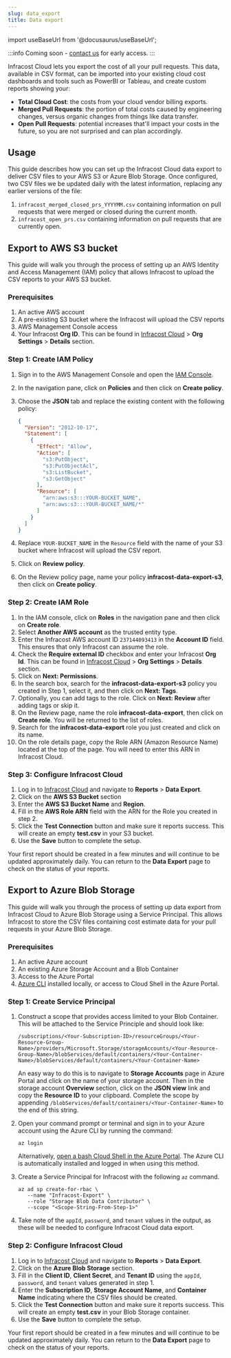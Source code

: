 ```yaml
---
slug: data_export 
title: Data export
---
```


import useBaseUrl from '@docusaurus/useBaseUrl';

:::info 
Coming soon - [contact us](mailto:hello@infracost.io) for early access.
:::

Infracost Cloud lets you export the cost of all your pull requests. This data, available in CSV format, can be imported into your existing cloud cost dashboards and tools such as PowerBI or Tableau, and create custom reports showing your:
- **Total Cloud Cost**: the costs from your cloud vendor billing exports.
- **Merged Pull Requests**: the portion of total costs caused by engineering changes, versus organic changes from things like data transfer.
- **Open Pull Requests**: potential increases that'll impact your costs in the future, so you are not surprised and can plan accordingly.

## Usage

This guide describes how you can set up the Infracost Cloud data export to deliver CSV files to your AWS S3 or Azure Blob Storage. Once configured, two CSV files we be updated daily with the latest information, replacing any earlier versions of the file:
1. `infracost_merged_closed_prs_YYYYMM.csv` containing information on pull requests that were merged or closed during the current month.
2. `infracost_open_prs.csv` containing information on pull requests that are currently open.

## Export to AWS S3 bucket

This guide will walk you through the process of setting up an AWS Identity and Access Management (IAM) policy that
allows Infracost to upload the CSV reports to your AWS S3 bucket.

### Prerequisites

1. An active AWS account
2. A pre-existing S3 bucket where the Infracost will upload the CSV reports
3. AWS Management Console access
4. Your Infracost **Org ID**. This can be found in [Infracost Cloud](https://dashboard.infracost.io) > **Org Settings** > **Details** section.

### Step 1: Create IAM Policy

1. Sign in to the AWS Management Console and open the [IAM Console](https://console.aws.amazon.com/iam/).
2. In the navigation pane, click on **Policies** and then click on **Create policy**.
3. Choose the **JSON** tab and replace the existing content with the following policy:

   ```json
   {
     "Version": "2012-10-17",
     "Statement": [
       {
         "Effect": "Allow",
         "Action": [
           "s3:PutObject",
           "s3:PutObjectAcl",
           "s3:ListBucket",
           "s3:GetObject"
         ],
         "Resource": [
           "arn:aws:s3:::YOUR-BUCKET_NAME",
           "arn:aws:s3:::YOUR-BUCKET_NAME/*"
         ]
       }
     ]
   }
   ```

4. Replace `YOUR-BUCKET_NAME` in the `Resource` field with the name of your S3 bucket where Infracost will upload the
   CSV report.
5. Click on **Review policy**.
6. On the Review policy page, name your policy **infracost-data-export-s3**, then click on **Create policy**.

### Step 2: Create IAM Role

1. In the IAM console, click on **Roles** in the navigation pane and then click on **Create role**.
2. Select **Another AWS account** as the trusted entity type.
3. Enter the Infracost AWS account ID `237144093413` in the **Account ID** field. This ensures that only Infracost can
   assume the role.
4. Check the **Require external ID** checkbox and enter your Infracost **Org Id**. This can be found
   in [Infracost Cloud](https://dashboard.infracost.io) > **Org Settings** > **Details** section.
5. Click on **Next: Permissions**.
6. In the search box, search for the **infracost-data-export-s3** policy you created in Step 1, select it, and then
   click on **Next: Tags**.
7. Optionally, you can add tags to the role. Click on **Next: Review** after adding tags or skip it.
8. On the Review page, name the role **infracost-data-export**, then click on **Create role**. You will be returned to 
   the list of roles.
9. Search for the **infracost-data-export** role you just created and click on its name.
10. On the role details page, copy the Role ARN (Amazon Resource Name) located at the top of the page. You will need to
    enter this ARN in Infracost Cloud.

### Step 3: Configure Infracost Cloud

1. Log in to [Infracost Cloud](https://dashboard.infracost.io) and navigate to **Reports** > **Data Export**.
2. Click on the **AWS S3 Bucket** section
3. Enter the **AWS S3 Bucket Name** and **Region**.
4. Fill in the **AWS Role ARN** field with the ARN for the Role you created in step 2.
5. Click the **Test Connection** button and make sure it reports success. This will create an empty **test.csv** in your
   S3 bucket.
6. Use the **Save** button to complete the setup.

Your first report should be created in a few minutes and will continue to be updated approximately daily. You can return
to the **Data Export** page to check on the status of your reports.

## Export to Azure Blob Storage

This guide will walk you through the process of setting up data export from Infracost Cloud to Azure Blob Storage using
a Service Principal. This allows Infracost to store the CSV files containing cost estimate data for your pull requests
in your Azure Blob Storage.

### Prerequisites

1. An active Azure account
2. An existing Azure Storage Account and a Blob Container
3. Access to the Azure Portal
4. [Azure CLI](https://docs.microsoft.com/en-us/cli/azure/install-azure-cli) installed locally, or access to Cloud Shell
   in the Azure Portal.

### Step 1: Create Service Principal

1. Construct a scope that provides access limited to your Blob Container. This will be attached to the Service Principle
   and should look like:
   ```
   /subscriptions/<Your-Subscription-ID>/resourceGroups/<Your-Resource-Group-Name>/providers/Microsoft.Storage/storageAccounts/<Your-Resource-Group-Name>/blobServices/default/containers/<Your-Container-Name>/blobServices/default/containers/<Your-Container-Name>
   ```
   An easy way to do this is to navigate to **Storage Accounts** page in Azure Portal and click on the name of your storage
   account. Then in the storage account **Overview** section, click on the **JSON view** link and copy the **Resource ID**
   to your clipboard. Complete the scope by appending `/blobServices/default/containers/<Your-Container-Name>` to the end
   of this string.
   

2. Open your command prompt or terminal and sign in to your Azure account using the Azure CLI by running the command:

   ```
   az login
   ```

   Alternatively, [open a bash Cloud Shell in the Azure Portal](https://learn.microsoft.com/en-us/azure/cloud-shell/quickstart?tabs=azurecli).
   The Azure CLI is automatically installed and logged in when using this method.


3. Create a Service Principal for Infracost with the following `az` command.

   ```
   az ad sp create-for-rbac \
      --name "Infracost-Export" \
      --role "Storage Blob Data Contributor" \
      --scope "<Scope-String-From-Step-1>"
   ```

4. Take note of the `appId`, `password`, and `tenant` values in the output, as these will be needed to configure
   Infracost Cloud data export.

### Step 2: Configure Infracost Cloud

1. Log in to [Infracost Cloud](https://dashboard.infracost.io) and navigate to **Reports** > **Data Export**.
2. Click on the **Azure Blob Storage** section.
3. Fill in the **Client ID**, **Client Secret**, and **Tenant ID** using the `appId`, `password`, and `tenant` values
   generated in step 1.
4. Enter the **Subscription ID**, **Storage Account Name**, and **Container Name** indicating where the CSV files should
   be created.
5. Click the **Test Connection** button and make sure it reports success. This will create an empty **test.csv** in your
   Blob Storage container.
6. Use the **Save** button to complete the setup.

Your first report should be created in a few minutes and will continue to be updated approximately daily. You can return
to the **Data Export** page to check on the status of your reports.
